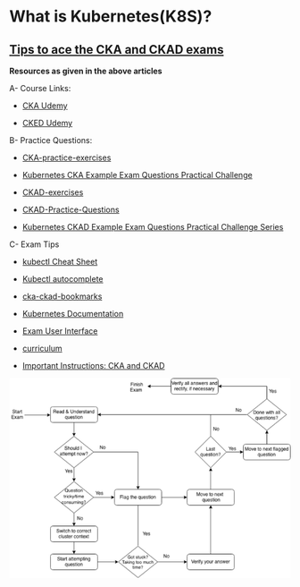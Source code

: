 # What is __Kubernetes__(K8S)?


## [Tips to ace the CKA and CKAD exams](https://www.civo.com/learn/tips-to-ace-cka-and-ckad-exams)

__Resources as given in the above articles__

A- Course Links:

- [CKA Udemy](https://www.udemy.com/course/certified-kubernetes-administrator-with-practice-tests/)

- [CKED Udemy](https://www.udemy.com/course/certified-kubernetes-application-developer/)

B- Practice Questions:

- [CKA-practice-exercises](https://github.com/alijahnas/CKA-practice-exercises)
- [Kubernetes CKA Example Exam Questions Practical Challenge](https://levelup.gitconnected.com/kubernetes-cka-example-questions-practical-challenge-86318d85b4d)

- [CKAD-exercises](https://github.com/dgkanatsios/CKAD-exercises)
- [CKAD-Practice-Questions](https://github.com/bbachi/CKAD-Practice-Questions)
- [Kubernetes CKAD Example Exam Questions Practical Challenge Series](https://codeburst.io/kubernetes-ckad-weekly-challenges-overview-and-tips-7282b36a2681)

C- Exam Tips 

- [kubectl Cheat Sheet](https://kubernetes.io/docs/reference/kubectl/cheatsheet/)
- [Kubectl autocomplete](https://kubernetes.io/docs/reference/kubectl/cheatsheet/#kubectl-autocomplete)
- [cka-ckad-bookmarks](https://gist.github.com/milindchawre/3558fabd7ee9ed72123d4be5b23f338c)
- [Kubernetes Documentation](https://kubernetes.io/docs/home/) 
- [Exam User Interface](https://docs.linuxfoundation.org/tc-docs/certification/lf-candidate-handbook/exam-user-interface)

- [curriculum](https://github.com/cncf/curriculum)
- [Important Instructions: CKA and CKAD](https://docs.linuxfoundation.org/tc-docs/certification/tips-cka-and-ckad)
 
![Time management](./Time_management.png)


